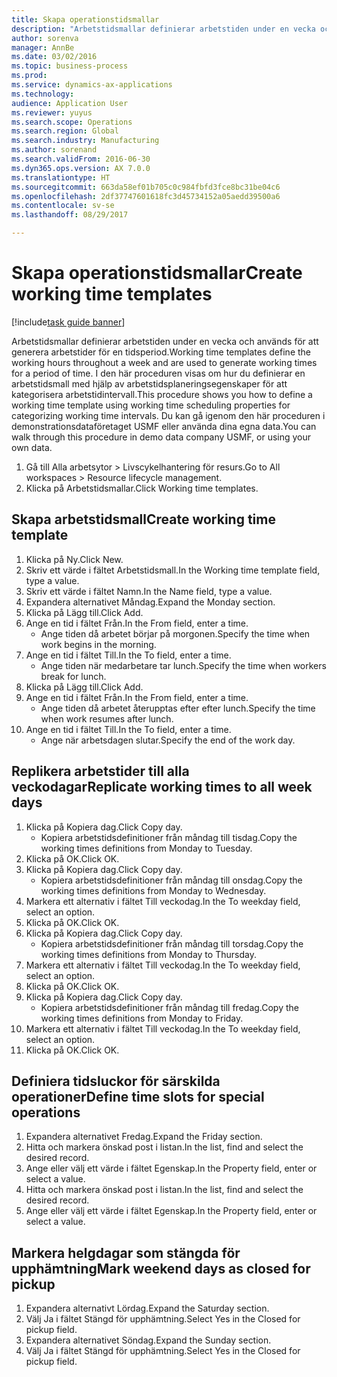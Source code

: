 ```yaml
--- 
title: Skapa operationstidsmallar
description: "Arbetstidsmallar definierar arbetstiden under en vecka och används för att generera arbetstider för en tidsperiod."
author: sorenva
manager: AnnBe
ms.date: 03/02/2016
ms.topic: business-process
ms.prod: 
ms.service: dynamics-ax-applications
ms.technology: 
audience: Application User
ms.reviewer: yuyus
ms.search.scope: Operations
ms.search.region: Global
ms.search.industry: Manufacturing
ms.author: sorenand
ms.search.validFrom: 2016-06-30
ms.dyn365.ops.version: AX 7.0.0
ms.translationtype: HT
ms.sourcegitcommit: 663da58ef01b705c0c984fbfd3fce8bc31be04c6
ms.openlocfilehash: 2df37747601618fc3d45734152a05aedd39500a6
ms.contentlocale: sv-se
ms.lasthandoff: 08/29/2017

---
```

# <a name="create-working-time-templates"></a><span data-ttu-id="20dd5-103">Skapa operationstidsmallar</span><span class="sxs-lookup"><span data-stu-id="20dd5-103">Create working time templates</span></span>

[!include[task guide banner](../../includes/task-guide-banner.md)]

<span data-ttu-id="20dd5-104">Arbetstidsmallar definierar arbetstiden under en vecka och används för att generera arbetstider för en tidsperiod.</span><span class="sxs-lookup"><span data-stu-id="20dd5-104">Working time templates define the working hours throughout a week and are used to generate working times for a period of time.</span></span> <span data-ttu-id="20dd5-105">I den här proceduren visas om hur du definierar en arbetstidsmall med hjälp av arbetstidsplaneringsegenskaper för att kategorisera arbetstidintervall.</span><span class="sxs-lookup"><span data-stu-id="20dd5-105">This procedure shows you how to define a working time template using working time scheduling properties for categorizing working time intervals.</span></span> <span data-ttu-id="20dd5-106">Du kan gå igenom den här proceduren i demonstrationsdataföretaget USMF eller använda dina egna data.</span><span class="sxs-lookup"><span data-stu-id="20dd5-106">You can walk through this procedure in demo data company USMF, or using your own data.</span></span>

1. <span data-ttu-id="20dd5-107">Gå till Alla arbetsytor > Livscykelhantering för resurs.</span><span class="sxs-lookup"><span data-stu-id="20dd5-107">Go to All workspaces > Resource lifecycle management.</span></span>
2. <span data-ttu-id="20dd5-108">Klicka på Arbetstidsmallar.</span><span class="sxs-lookup"><span data-stu-id="20dd5-108">Click Working time templates.</span></span>

## <a name="create-working-time-template"></a><span data-ttu-id="20dd5-109">Skapa arbetstidsmall</span><span class="sxs-lookup"><span data-stu-id="20dd5-109">Create working time template</span></span>
1. <span data-ttu-id="20dd5-110">Klicka på Ny.</span><span class="sxs-lookup"><span data-stu-id="20dd5-110">Click New.</span></span>
2. <span data-ttu-id="20dd5-111">Skriv ett värde i fältet Arbetstidsmall.</span><span class="sxs-lookup"><span data-stu-id="20dd5-111">In the Working time template field, type a value.</span></span>
3. <span data-ttu-id="20dd5-112">Skriv ett värde i fältet Namn.</span><span class="sxs-lookup"><span data-stu-id="20dd5-112">In the Name field, type a value.</span></span>
4. <span data-ttu-id="20dd5-113">Expandera alternativet Måndag.</span><span class="sxs-lookup"><span data-stu-id="20dd5-113">Expand the Monday section.</span></span>
5. <span data-ttu-id="20dd5-114">Klicka på Lägg till.</span><span class="sxs-lookup"><span data-stu-id="20dd5-114">Click Add.</span></span>
6. <span data-ttu-id="20dd5-115">Ange en tid i fältet Från.</span><span class="sxs-lookup"><span data-stu-id="20dd5-115">In the From field, enter a time.</span></span>
    * <span data-ttu-id="20dd5-116">Ange tiden då arbetet börjar på morgonen.</span><span class="sxs-lookup"><span data-stu-id="20dd5-116">Specify the time when work begins in the morning.</span></span>  
7. <span data-ttu-id="20dd5-117">Ange en tid i fältet Till.</span><span class="sxs-lookup"><span data-stu-id="20dd5-117">In the To field, enter a time.</span></span>
    * <span data-ttu-id="20dd5-118">Ange tiden när medarbetare tar lunch.</span><span class="sxs-lookup"><span data-stu-id="20dd5-118">Specify the time when workers break for lunch.</span></span>  
8. <span data-ttu-id="20dd5-119">Klicka på Lägg till.</span><span class="sxs-lookup"><span data-stu-id="20dd5-119">Click Add.</span></span>
9. <span data-ttu-id="20dd5-120">Ange en tid i fältet Från.</span><span class="sxs-lookup"><span data-stu-id="20dd5-120">In the From field, enter a time.</span></span>
    * <span data-ttu-id="20dd5-121">Ange tiden då arbetet återupptas efter efter lunch.</span><span class="sxs-lookup"><span data-stu-id="20dd5-121">Specify the time when work resumes after lunch.</span></span>  
10. <span data-ttu-id="20dd5-122">Ange en tid i fältet Till.</span><span class="sxs-lookup"><span data-stu-id="20dd5-122">In the To field, enter a time.</span></span>
    * <span data-ttu-id="20dd5-123">Ange när arbetsdagen slutar.</span><span class="sxs-lookup"><span data-stu-id="20dd5-123">Specify the end of the work day.</span></span>  

## <a name="replicate-working-times-to-all-week-days"></a><span data-ttu-id="20dd5-124">Replikera arbetstider till alla veckodagar</span><span class="sxs-lookup"><span data-stu-id="20dd5-124">Replicate working times to all week days</span></span>
1. <span data-ttu-id="20dd5-125">Klicka på Kopiera dag.</span><span class="sxs-lookup"><span data-stu-id="20dd5-125">Click Copy day.</span></span>
    * <span data-ttu-id="20dd5-126">Kopiera arbetstidsdefinitioner från måndag till tisdag.</span><span class="sxs-lookup"><span data-stu-id="20dd5-126">Copy the working times definitions from Monday to Tuesday.</span></span>  
2. <span data-ttu-id="20dd5-127">Klicka på OK.</span><span class="sxs-lookup"><span data-stu-id="20dd5-127">Click OK.</span></span>
3. <span data-ttu-id="20dd5-128">Klicka på Kopiera dag.</span><span class="sxs-lookup"><span data-stu-id="20dd5-128">Click Copy day.</span></span>
    * <span data-ttu-id="20dd5-129">Kopiera arbetstidsdefinitioner från måndag till onsdag.</span><span class="sxs-lookup"><span data-stu-id="20dd5-129">Copy the working times definitions from Monday to Wednesday.</span></span>  
4. <span data-ttu-id="20dd5-130">Markera ett alternativ i fältet Till veckodag.</span><span class="sxs-lookup"><span data-stu-id="20dd5-130">In the To weekday field, select an option.</span></span>
5. <span data-ttu-id="20dd5-131">Klicka på OK.</span><span class="sxs-lookup"><span data-stu-id="20dd5-131">Click OK.</span></span>
6. <span data-ttu-id="20dd5-132">Klicka på Kopiera dag.</span><span class="sxs-lookup"><span data-stu-id="20dd5-132">Click Copy day.</span></span>
    * <span data-ttu-id="20dd5-133">Kopiera arbetstidsdefinitioner från måndag till torsdag.</span><span class="sxs-lookup"><span data-stu-id="20dd5-133">Copy the working times definitions from Monday to Thursday.</span></span>  
7. <span data-ttu-id="20dd5-134">Markera ett alternativ i fältet Till veckodag.</span><span class="sxs-lookup"><span data-stu-id="20dd5-134">In the To weekday field, select an option.</span></span>
8. <span data-ttu-id="20dd5-135">Klicka på OK.</span><span class="sxs-lookup"><span data-stu-id="20dd5-135">Click OK.</span></span>
9. <span data-ttu-id="20dd5-136">Klicka på Kopiera dag.</span><span class="sxs-lookup"><span data-stu-id="20dd5-136">Click Copy day.</span></span>
    * <span data-ttu-id="20dd5-137">Kopiera arbetstidsdefinitioner från måndag till fredag.</span><span class="sxs-lookup"><span data-stu-id="20dd5-137">Copy the working times definitions from Monday to Friday.</span></span>  
10. <span data-ttu-id="20dd5-138">Markera ett alternativ i fältet Till veckodag.</span><span class="sxs-lookup"><span data-stu-id="20dd5-138">In the To weekday field, select an option.</span></span>
11. <span data-ttu-id="20dd5-139">Klicka på OK.</span><span class="sxs-lookup"><span data-stu-id="20dd5-139">Click OK.</span></span>

## <a name="define-time-slots-for-special-operations"></a><span data-ttu-id="20dd5-140">Definiera tidsluckor för särskilda operationer</span><span class="sxs-lookup"><span data-stu-id="20dd5-140">Define time slots for special operations</span></span>
1. <span data-ttu-id="20dd5-141">Expandera alternativet Fredag.</span><span class="sxs-lookup"><span data-stu-id="20dd5-141">Expand the Friday section.</span></span>
2. <span data-ttu-id="20dd5-142">Hitta och markera önskad post i listan.</span><span class="sxs-lookup"><span data-stu-id="20dd5-142">In the list, find and select the desired record.</span></span>
3. <span data-ttu-id="20dd5-143">Ange eller välj ett värde i fältet Egenskap.</span><span class="sxs-lookup"><span data-stu-id="20dd5-143">In the Property field, enter or select a value.</span></span>
4. <span data-ttu-id="20dd5-144">Hitta och markera önskad post i listan.</span><span class="sxs-lookup"><span data-stu-id="20dd5-144">In the list, find and select the desired record.</span></span>
5. <span data-ttu-id="20dd5-145">Ange eller välj ett värde i fältet Egenskap.</span><span class="sxs-lookup"><span data-stu-id="20dd5-145">In the Property field, enter or select a value.</span></span>

## <a name="mark-weekend-days-as-closed-for-pickup"></a><span data-ttu-id="20dd5-146">Markera helgdagar som stängda för upphämtning</span><span class="sxs-lookup"><span data-stu-id="20dd5-146">Mark weekend days as closed for pickup</span></span>
1. <span data-ttu-id="20dd5-147">Expandera alternativt Lördag.</span><span class="sxs-lookup"><span data-stu-id="20dd5-147">Expand the Saturday section.</span></span>
2. <span data-ttu-id="20dd5-148">Välj Ja i fältet Stängd för upphämtning.</span><span class="sxs-lookup"><span data-stu-id="20dd5-148">Select Yes in the Closed for pickup field.</span></span>
3. <span data-ttu-id="20dd5-149">Expandera alternativet Söndag.</span><span class="sxs-lookup"><span data-stu-id="20dd5-149">Expand the Sunday section.</span></span>
4. <span data-ttu-id="20dd5-150">Välj Ja i fältet Stängd för upphämtning.</span><span class="sxs-lookup"><span data-stu-id="20dd5-150">Select Yes in the Closed for pickup field.</span></span>


